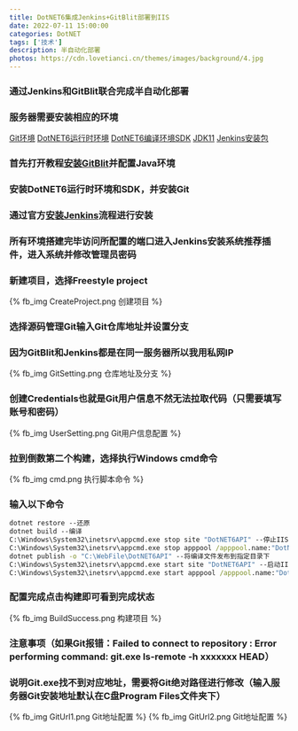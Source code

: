```yaml
---
title: DotNET6集成Jenkins+GitBlit部署到IIS
date: 2022-07-11 15:00:00
categories: DotNET
tags: ['技术'] 
description: 半自动化部署
photos: https://cdn.lovetianci.cn/themes/images/background/4.jpg
---
```

### 通过Jenkins和GitBlit联合完成半自动化部署
<!-- more -->
### 服务器需要安装相应的环境
[Git环境](https://github.com/git-for-windows/git/releases/download/v2.37.0.windows.1/Git-2.37.0-64-bit.exe "Git环境")
[DotNET6运行时环境](https://download.visualstudio.microsoft.com/download/pr/0d000d1b-89a4-4593-9708-eb5177777c64/cfb3d74447ac78defb1b66fd9b3f38e0/dotnet-hosting-6.0.6-win.exe "DotNET6运行时环境")
[DotNET6编译环境SDK](https://download.visualstudio.microsoft.com/download/pr/15ab772d-ce5c-46e5-a90e-57df11adabfb/4b1b1330b6279a50c398f94cf716c71e/dotnet-sdk-6.0.301-win-x64.exe "DotNET6编译环境SDK")
[JDK11](https://repo.huaweicloud.com/java/jdk/11.0.2+9/jdk-11.0.2_windows-x64_bin.exe "JDK11")
[Jenkins安装包](https://mirrors.tuna.tsinghua.edu.cn/jenkins/windows/2.358/jenkins.msi "Jenkins安装包")
### 首先打开教程[安装GitBlit](https://lovetianci.cn/Other/GitBlit_Windows10/ "安装GitBlit")并配置Java环境
### 安装DotNET6运行时环境和SDK，并安装Git
### 通过官方[安装Jenkins](https://www.jenkins.io/doc/book/installing/windows/ "安装Jenkins")流程进行安装
### 所有环境搭建完毕访问所配置的端口进入Jenkins安装系统推荐插件，进入系统并修改管理员密码
### 新建项目，选择Freestyle project
{% fb_img CreateProject.png 创建项目 %}
### 选择源码管理Git输入Git仓库地址并设置分支
### 因为GitBlit和Jenkins都是在同一服务器所以我用私网IP
{% fb_img GitSetting.png 仓库地址及分支 %}
### 创建Credentials也就是Git用户信息不然无法拉取代码（只需要填写账号和密码）
{% fb_img UserSetting.png Git用户信息配置 %}

### 拉到倒数第二个构建，选择执行Windows cmd命令
{% fb_img cmd.png 执行脚本命令 %}
### 输入以下命令
```cmd
dotnet restore --还原
dotnet build --编译
C:\Windows\System32\inetsrv\appcmd.exe stop site "DotNET6API" --停止IIS中的指定网站
C:\Windows\System32\inetsrv\appcmd.exe stop apppool /apppool.name:"DotNET6API" --停止IIS中的指定应用程序池
dotnet publish -o "C:\WebFile\DotNET6API" --将编译文件发布到指定目录下
C:\Windows\System32\inetsrv\appcmd.exe start site "DotNET6API" --启动IIS中的指定网站
C:\Windows\System32\inetsrv\appcmd.exe start apppool /apppool.name:"DotNET6API" --启动IIS中的指定应用程序池
```
### 配置完成点击构建即可看到完成状态
{% fb_img BuildSuccess.png 构建项目 %}

### 注意事项（如果Git报错：Failed to connect to repository : Error performing command: git.exe ls-remote -h xxxxxxx HEAD）
### 说明Git.exe找不到对应地址，需要将Git绝对路径进行修改（输入服务器Git安装地址默认在C盘Program Files文件夹下）
{% fb_img GitUrl1.png Git地址配置 %}
{% fb_img GitUrl2.png Git地址配置 %}
